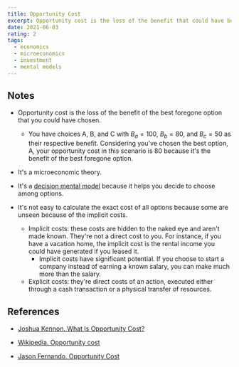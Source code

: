 ```yaml
---
title: Opportunity Cost
excerpt: Opportunity cost is the loss of the benefit that could have been enjoyed if the best choice was chosen instead.
date: 2021-06-03
rating: 2
tags:
  - economics
  - microeconomics
  - investment
  - mental models
---
```


## Notes

- Opportunity cost is the loss of the benefit of the best foregone option that you could have chosen.

  - You have choices A, B, and C with $B_a = 100$, $B_b = 80$, and $B_c = 50$ as their respective benefit. Considering you've chosen the best option, A, your opportunity cost in this scenario is $80$ because it's the benefit of the best foregone option.

- It's a microeconomic theory.

- It's a [decision mental model](/zettelkasten/decision-mental-models) because it helps you decide to choose among options.

- It's not easy to calculate the exact cost of all options because some are unseen because of the implicit costs.

  - Implicit costs: these costs are hidden to the naked eye and aren't made known. They're not a direct cost to you. For instance, if you have a vacation home, the implicit cost is the rental income you could have generated if you leased it.
    - Implicit costs have significant potential. If you choose to start a company instead of earning a known salary, you can make much more than the salary.
  - Explicit costs: they're direct costs of an action, executed either through a cash transaction or a physical transfer of resources.

## References

- [Joshua Kennon. What Is Opportunity Cost?](https://www.thebalance.com/what-is-opportunity-cost-357200)

- [Wikipedia. Opportunity cost](https://en.wikipedia.org/wiki/Opportunity_cost)

- [Jason Fernando. Opportunity Cost](https://www.investopedia.com/terms/o/opportunitycost.asp)
